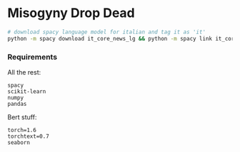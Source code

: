 # Misogyny Drop Dead
```bash
# download spacy language model for italian and tag it as 'it'
python -m spacy download it_core_news_lg && python -m spacy link it_core_news_lg it
```
### Requirements

All the rest:
```
spacy
scikit-learn
numpy
pandas
```

Bert stuff:
```
torch=1.6
torchtext=0.7
seaborn

```	